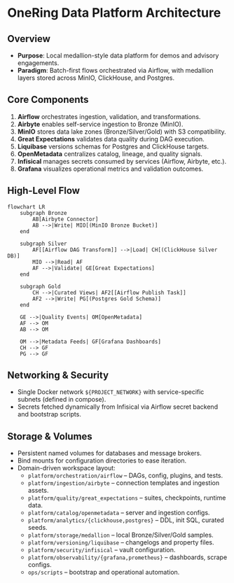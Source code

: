 # OneRing Data Platform Architecture

## Overview
- **Purpose**: Local medallion-style data platform for demos and advisory engagements.
- **Paradigm**: Batch-first flows orchestrated via Airflow, with medallion layers stored across MinIO, ClickHouse, and Postgres.

## Core Components
1. **Airflow** orchestrates ingestion, validation, and transformations.
2. **Airbyte** enables self-service ingestion to Bronze (MinIO).
3. **MinIO** stores data lake zones (Bronze/Silver/Gold) with S3 compatibility.
4. **Great Expectations** validates data quality during DAG execution.
5. **Liquibase** versions schemas for Postgres and ClickHouse targets.
6. **OpenMetadata** centralizes catalog, lineage, and quality signals.
7. **Infisical** manages secrets consumed by services (Airflow, Airbyte, etc.).
8. **Grafana** visualizes operational metrics and validation outcomes.

## High-Level Flow
```mermaid
flowchart LR
    subgraph Bronze
        AB[Airbyte Connector]
        AB -->|Write| MIO[(MinIO Bronze Bucket)]
    end

    subgraph Silver
        AF[[Airflow DAG Transform]] -->|Load| CH[(ClickHouse Silver DB)]
        MIO -->|Read| AF
        AF -->|Validate| GE[Great Expectations]
    end

    subgraph Gold
        CH -->|Curated Views| AF2[[Airflow Publish Task]]
        AF2 -->|Write| PG[(Postgres Gold Schema)]
    end

    GE -->|Quality Events| OM[OpenMetadata]
    AF --> OM
    AB --> OM

    OM -->|Metadata Feeds| GF[Grafana Dashboards]
    CH --> GF
    PG --> GF
```

## Networking & Security
- Single Docker network `${PROJECT_NETWORK}` with service-specific subnets (defined in compose).
- Secrets fetched dynamically from Infisical via Airflow secret backend and bootstrap scripts.

## Storage & Volumes
- Persistent named volumes for databases and message brokers.
- Bind mounts for configuration directories to ease iteration.
- Domain-driven workspace layout:
  - `platform/orchestration/airflow` – DAGs, config, plugins, and tests.
  - `platform/ingestion/airbyte` – connection templates and ingestion assets.
  - `platform/quality/great_expectations` – suites, checkpoints, runtime data.
  - `platform/catalog/openmetadata` – server and ingestion configs.
  - `platform/analytics/{clickhouse,postgres}` – DDL, init SQL, curated seeds.
  - `platform/storage/medallion` – local Bronze/Silver/Gold samples.
  - `platform/versioning/liquibase` – changelogs and property files.
  - `platform/security/infisical` – vault configuration.
  - `platform/observability/{grafana,prometheus}` – dashboards, scrape configs.
  - `ops/scripts` – bootstrap and operational automation.
